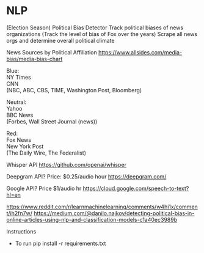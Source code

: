 # NLP
(Election Season) Political Bias Detector 
Track political biases of news organizations (Track the level of bias of Fox over the years)
Scrape all news orgs and determine overall political climate

News Sources by Political Affiliation
https://www.allsides.com/media-bias/media-bias-chart


Blue:
<br>
NY Times
<br>
CNN
<br>
(NBC, 
ABC, 
CBS, 
TIME, 
Washington Post, 
Bloomberg)

Neutral:
<br>
Yahoo
<br>
BBC News
<br>
(Forbes, 
Wall Street Journal (news))

Red:
<br>
Fox News
<br>
New York Post
<br>
(The Daily Wire, 
The Federalist)



Whisper API
https://github.com/openai/whisper

Deepgram API? Price: $0.25/audio hour
https://deepgram.com/

Google API? Price $1/audio hr
https://cloud.google.com/speech-to-text?hl=en


https://www.reddit.com/r/learnmachinelearning/comments/w4hi1x/comment/ih2fn7w/
https://medium.com/@danilo.najkov/detecting-political-bias-in-online-articles-using-nlp-and-classification-models-c1a40ec3989b


Instructions
- To run 
pip install -r requirements.txt

